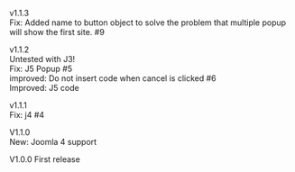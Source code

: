 v1.1.3  
Fix: Added name to button object to solve the problem that multiple popup will show the first site. #9

v1.1.2  
Untested with J3!  
Fix: J5 Popup #5  
improved: Do not insert code when cancel is clicked  #6  
Improved: J5 code  

v1.1.1  
Fix: j4 #4

V1.1.0  
New: Joomla 4 support

V1.0.0
First release
